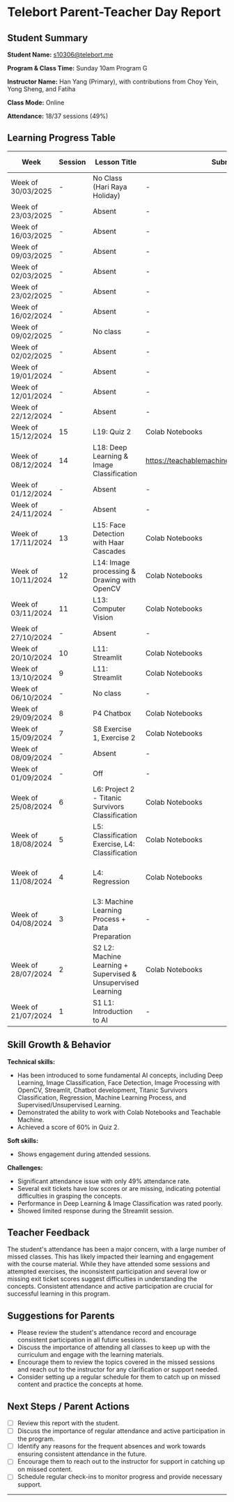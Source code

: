 # Telebort Parent-Teacher Day Report

## Student Summary
**Student Name:** s10306@telebort.me 

**Program & Class Time:** Sunday 10am Program G 

**Instructor Name:** Han Yang (Primary), with contributions from Choy Yein, Yong Sheng, and Fatiha 

**Class Mode:** Online  

**Attendance:** 18/37 sessions (49%)


## Learning Progress Table

| Week | Session | Lesson Title | Submission Link/Score | Exit Ticket Score | Progress Rating |
|------|---------|-------------|----------------------|-------------------|-----------------|
| Week of 30/03/2025 | - | No Class (Hari Raya Holiday) | - | - | ☆☆☆☆☆ |
| Week of 23/03/2025 | - | Absent | - | - | ☆☆☆☆☆ |
| Week of 16/03/2025 | - | Absent | - | - | ☆☆☆☆☆ |
| Week of 09/03/2025 | - | Absent | - | - | ☆☆☆☆☆ |
| Week of 02/03/2025 | - | Absent | - | - | ☆☆☆☆☆ |
| Week of 23/02/2025 | - | Absent | - | - | ☆☆☆☆☆ |
| Week of 16/02/2024 | - | Absent | - | - | ☆☆☆☆☆ |
| Week of 09/02/2025 | - | No class | - | - | ☆☆☆☆☆ |
| Week of 02/02/2025 | - | Absent | - | - | ☆☆☆☆☆ |
| Week of 19/01/2024 | - | Absent | - | - | ★★★☆☆ |
| Week of 12/01/2024 | - | Absent | - | - | ★★★☆☆ |
| Week of 22/12/2024 | - | Absent | - | - | ★★★☆☆ |
| Week of 15/12/2024 | 15 | L19: Quiz 2 | Colab Notebooks | 60% | ★★★☆☆ |
| Week of 08/12/2024 | 14 | L18: Deep Learning & Image Classification | https://teachablemachine.withgoogle.com/models/uWonpo8d5/ | 1/3, 2/3 | ☆☆☆☆☆ |
| Week of 01/12/2024 | - | Absent | - | - | ☆☆☆☆☆ |
| Week of 24/11/2024 | - | Absent | - | - | ☆☆☆☆☆ |
| Week of 17/11/2024 | 13 | L15: Face Detection with Haar Cascades | Colab Notebooks | - | ★★★☆☆ |
| Week of 10/11/2024 | 12 | L14: Image processing & Drawing with OpenCV | Colab Notebooks | 2/3 | ★★★☆☆ |
| Week of 03/11/2024 | 11 | L13: Computer Vision | Colab Notebooks | ET CV: 1/2, ET OpenCV: 2/3 | ★★★☆☆ |
| Week of 27/10/2024 | - | Absent | - | - | ☆☆☆☆☆ |
| Week of 20/10/2024 | 10 | L11: Streamlit | Colab Notebooks | - | ★★☆☆☆ |
| Week of 13/10/2024 | 9 | L11: Streamlit | Colab Notebooks | - | ★★★☆☆ |
| Week of 06/10/2024 | - | No class | - | - | ☆☆☆☆☆ |
| Week of 29/09/2024 | 8 | P4 Chatbox | Colab Notebooks | 2/5 | ★★★☆☆ |
| Week of 15/09/2024 | 7 | S8 Exercise 1, Exercise 2 | Colab Notebooks | ET 1: 2/3, ET 2: 2/3 | ★★★☆☆ |
| Week of 08/09/2024 | - | Absent | - | - | ★★★☆☆ |
| Week of 01/09/2024 | - | Off | - | - | ☆☆☆☆☆ |
| Week of 25/08/2024 | 6 | L6: Project 2 - Titanic Survivors Classification | Colab Notebooks | L6 ET: 2/5 | ★★★☆☆ |
| Week of 18/08/2024 | 5 | L5: Classification Exercise, L4: Classification | Colab Notebooks | 4/5 | ★★★☆☆ |
| Week of 11/08/2024 | 4 | L4: Regression | Colab Notebooks | L4: Regression ET: /3, L4: Project ET: /3 | ★★☆☆☆ |
| Week of 04/08/2024 | 3 | L3: Machine Learning Process + Data Preparation | - | L3: Machine Learning Process ET: 3/3 | ★★☆☆☆ |
| Week of 28/07/2024 | 2 | S2 L2: Machine Learning + Supervised & Unsupervised Learning | Colab Notebooks | L2: Supervised & Unsupervised ET: 1/3 | ★★★☆☆ |
| Week of 21/07/2024 | 1 | S1 L1: Introduction to AI | - | L1: ET: 3/5 | ★★★☆☆ |

## Skill Growth & Behavior

**Technical skills:**
* Has been introduced to some fundamental AI concepts, including Deep Learning, Image Classification, Face Detection, Image Processing with OpenCV, Streamlit, Chatbot development, Titanic Survivors Classification, Regression, Machine Learning Process, and Supervised/Unsupervised Learning.
* Demonstrated the ability to work with Colab Notebooks and Teachable Machine.
* Achieved a score of 60% in Quiz 2.

**Soft skills:**
* Shows engagement during attended sessions.

**Challenges:**
* Significant attendance issue with only 49% attendance rate.
* Several exit tickets have low scores or are missing, indicating potential difficulties in grasping the concepts.
* Performance in Deep Learning & Image Classification was rated poorly.
* Showed limited response during the Streamlit session.

## Teacher Feedback

The student's attendance has been a major concern, with a large number of missed classes. This has likely impacted their learning and engagement with the course material. While they have attended some sessions and attempted exercises, the inconsistent participation and several low or missing exit ticket scores suggest difficulties in understanding the concepts. Consistent attendance and active participation are crucial for successful learning in this program.

## Suggestions for Parents

* Please review the student's attendance record and encourage consistent participation in all future sessions.
* Discuss the importance of attending all classes to keep up with the curriculum and engage with the learning materials.
* Encourage them to review the topics covered in the missed sessions and reach out to the instructor for any clarification or support needed.
* Consider setting up a regular schedule for them to catch up on missed content and practice the concepts at home.

## Next Steps / Parent Actions

* [ ] Review this report with the student.
* [ ] Discuss the importance of regular attendance and active participation in the program.
* [ ] Identify any reasons for the frequent absences and work towards ensuring consistent attendance in the future.
* [ ] Encourage them to reach out to the instructor for support in catching up on missed content.
* [ ] Schedule regular check-ins to monitor progress and provide necessary support.

---